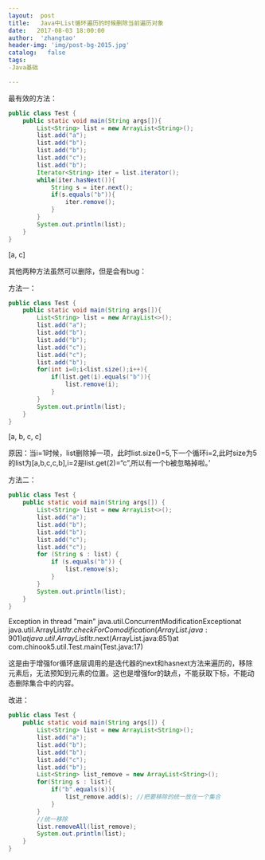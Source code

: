 ```yaml
---
layout:  post
title:   Java中List循环遍历的时候删除当前遍历对象
date:   2017-08-03 18:00:00
author:  'zhangtao'
header-img: 'img/post-bg-2015.jpg'
catalog:   false
tags:
-Java基础

---
```


最有效的方法：


```java
public class Test {
    public static void main(String args[]){
        List<String> list = new ArrayList<String>();
        list.add("a");
        list.add("b");
        list.add("b");
        list.add("c");
        list.add("b");
        Iterator<String> iter = list.iterator();
        while(iter.hasNext()){
            String s = iter.next();
            if(s.equals("b")){
                iter.remove();
            }
        }
        System.out.println(list);
    }
}
```

[a, c]



其他两种方法虽然可以删除，但是会有bug：

方法一：


```java
public class Test {
    public static void main(String args[]){
        List<String> list = new ArrayList<>();
        list.add("a");
        list.add("b");
        list.add("b");
        list.add("c");
        list.add("c");
        list.add("b");
        for(int i=0;i<list.size();i++){
            if(list.get(i).equals("b")){
                list.remove(i);
            }
        }
        System.out.println(list);
    }
}
```

[a, b, c, c]

原因：当i=1时候，list删除掉一项，此时list.size()=5,下一个循环i=2,此时size为5的list为[a,b,c,c,b],i=2是list.get(2)=“c”,所以有一个b被忽略掉啦。’

 方法二：


```java
public class Test {
    public static void main(String args[]) {
        List<String> list = new ArrayList<>();
        list.add("a");
        list.add("b");
        list.add("b");
        list.add("c");
        list.add("c");
        for (String s : list) {
            if (s.equals("b")) {
                list.remove(s);
            }
        }
        System.out.println(list);
    }
}
```

Exception in thread "main" java.util.ConcurrentModificationExceptionat java.util.ArrayList$Itr.checkForComodification(ArrayList.java:901)at java.util.ArrayList$Itr.next(ArrayList.java:851)at com.chinook5.util.Test.main(Test.java:17)

这是由于增强for循环底层调用的是迭代器的next和hasnext方法来遍历的，移除元素后，无法预知到元素的位置。这也是增强for的缺点，不能获取下标，不能动态删除集合中的内容。

改进：


```java
public class Test {
    public static void main(String args[]) {
        List<String> list = new ArrayList<String>();
        list.add("a");
        list.add("b");
        list.add("b");
        list.add("c");
        list.add("b");
        List<String> list_remove = new ArrayList<String>();
        for(String s : list){
            if("b".equals(s)){
                list_remove.add(s); //把要移除的统一放在一个集合
            }
        }
        //统一移除
        list.removeAll(list_remove);
        System.out.println(list);
    }
}
```

